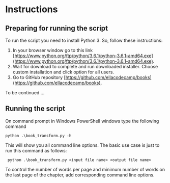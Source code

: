# Instructions

## Preparing for running the script

To run the script you need to install Python 3. So, follow these instructions:

1. In your browser window go to this link [https://www.python.org/ftp/python/3.6.1/python-3.6.1-amd64.exe](https://www.python.org/ftp/python/3.6.1/python-3.6.1-amd64.exe).
1. Wait for download to complete and run downloaded installer. Choose custom installation and click option for all users.
1. Go to GitHub repository [https://github.com/ellacodecamp/books](https://github.com/ellacodecamp/books).

To be continued ...

## Running the script

On command prompt in Windows PowerShell windows type the following command

```python .\book_transform.py -h```

This will show you all command line options. The basic use case is just to run this command as follows:

``` python .\book_transform.py <input file name> <output file name>```

To control the number of words per page and minimum number of words on the last page of the chapter, add corresponding command line options.
